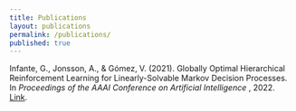 ```yaml
---
title: Publications
layout: publications
permalink: /publications/
published: true
---
```


Infante, G., Jonsson, A., & Gómez, V. (2021). Globally Optimal Hierarchical Reinforcement Learning for Linearly-Solvable Markov Decision Processes. In <em> Proceedings of the AAAI Conference on Artificial Intelligence </em>, 2022. [Link](https://arxiv.org/abs/2106.15380).
